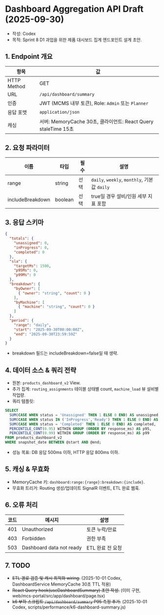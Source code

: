 # Dashboard Aggregation API Draft (2025-09-30)
- 작성: Codex
- 목적: Sprint 8 D1 과업을 위한 제품 대시보드 집계 엔드포인트 설계 초안.

## 1. Endpoint 개요
| 항목 | 값 |
| --- | --- |
| HTTP Method | GET |
| URL | `/api/dashboard/summary` |
| 인증 | JWT (MCMS 내부 토큰), Role: `Admin` 또는 `Planner` |
| 응답 포맷 | `application/json` |
| 캐싱 | 서버: MemoryCache 30초, 클라이언트: React Query staleTime 15초 |

## 2. 요청 파라미터
| 이름 | 타입 | 필수 | 설명 |
| --- | --- | --- | --- |
| range | string | 선택 | `daily`, `weekly`, `monthly`, 기본값 `daily` |
| includeBreakdown | boolean | 선택 | true일 경우 설비/인원 세부 지표 포함 |

## 3. 응답 스키마
```json
{
  "totals": {
    "unassigned": 0,
    "inProgress": 0,
    "completed": 0
  },
  "sla": {
    "targetMs": 1500,
    "p95Ms": 0,
    "p99Ms": 0
  },
  "breakdown": {
    "byOwner": [
      { "owner": "string", "count": 0 }
    ],
    "byMachine": [
      { "machine": "string", "count": 0 }
    ]
  },
  "period": {
    "range": "daily",
    "start": "2025-09-30T00:00:00Z",
    "end": "2025-09-30T23:59:59Z"
  }
}
```
- breakdown 필드는 includeBreakdown=false일 때 생략.

## 4. 데이터 소스 & 쿼리 전략
- 원본: `products_dashboard_v2` View.
- 추가 집계: `routing_assignments` 테이블 상태별 count, `machine_load` 뷰 설비별 작업량.
- 쿼리 템플릿:
```sql
SELECT
  SUM(CASE WHEN status = 'Unassigned' THEN 1 ELSE 0 END) AS unassigned,
  SUM(CASE WHEN status IN ('InProgress','Ready') THEN 1 ELSE 0 END) AS in_progress,
  SUM(CASE WHEN status = 'Completed' THEN 1 ELSE 0 END) AS completed,
  PERCENTILE_CONT(0.95) WITHIN GROUP (ORDER BY response_ms) AS p95,
  PERCENTILE_CONT(0.99) WITHIN GROUP (ORDER BY response_ms) AS p99
FROM products_dashboard_v2
WHERE snapshot_date BETWEEN @start AND @end;
```
- 성능 목표: DB 응답 500ms 이하, HTTP 응답 800ms 이하.

## 5. 캐싱 & 무효화
- MemoryCache 키: `dashboard:range:{range}:breakdown:{include}`.
- 무효화 트리거: Routing 생성/업데이트 SignalR 이벤트, ETL 완료 웹훅.

## 6. 오류 처리
| 코드 | 메시지 | 설명 |
| --- | --- | --- |
| 401 | Unauthorized | 토큰 누락/만료 |
| 403 | Forbidden | 권한 부족 |
| 503 | Dashboard data not ready | ETL 완료 전 요청 |

## 7. TODO
- ~~ETL 경로 검증 및 캐시 최적화 wiring.~~ (2025-10-01 Codex, DashboardService MemoryCache 30초 TTL 적용)
- ~~React Query hook(useDashboardSummary) 초안 작성.~~ (이미 구현, web/mcs-portal/src/app/dashboard/page.tsx)
- ~~k6 부하 스크립트 `/api/dashboard/summary` P95 측정 추가.~~ (2025-10-01 Codex, scripts/performance/k6-dashboard-summary.js)

